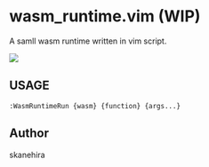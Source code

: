 # wasm_runtime.vim (WIP)
A samll wasm runtime written in vim script.

![](https://i.gyazo.com/6b070f0815e088be880d12e3e2d97b3a.gif)

## USAGE

```vim
:WasmRuntimeRun {wasm} {function} {args...}
```

## Author
skanehira
